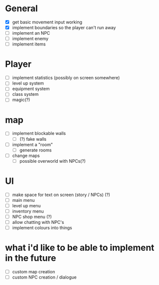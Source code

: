 # General
- [x] get basic movement input working
- [x] implement boundaries so the player can't run away
- [ ] implement an NPC
- [ ] implement enemy
- [ ] implement items

# Player
- [ ] implement statistics (possibly on screen somewhere)
- [ ] level up system
- [ ] equipment system
- [ ] class system
- [ ] magic(?)

# map
- [ ] implement blockable walls
	- [ ] (?) fake walls
- [ ] implement a "room"
	- [ ] generate rooms
- [ ] change maps
	- [ ] possible overworld with NPCs(?)

# UI
- [ ] make space for text on screen (story / NPCs) (?)
- [ ] main menu
- [ ] level up menu
- [ ] inventory menu
- [ ] NPC shop menu (?)
- [ ] allow chatting with NPC's
- [ ] implement colours into things

# what i'd like to be able to implement in the future
- [ ] custom map creation
- [ ] custom NPC creation / dialogue